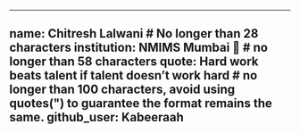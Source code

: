 
---
name: Chitresh Lalwani  # No longer than 28 characters
institution: NMIMS Mumbai 🚩 # no longer than 58 characters
quote: Hard work beats talent if talent doesn’t work hard # no longer than 100 characters, avoid using quotes(") to guarantee the format remains the same.
github_user: Kabeeraah
---